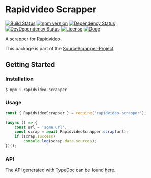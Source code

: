 # Rapidvideo Scrapper

[![Build Status](https://travis-ci.org/OpenByteDev/SourceScrapper.svg?branch=master)](https://travis-ci.org/OpenByteDev/SourceScrapper)
[![npm version](https://badge.fury.io/js/rapidvideo-scrapper.svg)](https://www.npmjs.com/package/rapidvideo-scrapper)
[![Dependency Status](https://david-dm.org/OpenByteDev/SourceScrapper/status.svg?path=packages%2Frapidvideo-scrapper)](https://david-dm.org/OpenByteDev/SourceScrapper?path=packages%2Frapidvideo-scrapper)
[![DevDependency Status](https://david-dm.org/OpenByteDev/SourceScrapper/dev-status.svg?path=packages%2Frapidvideo-scrapper)](https://david-dm.org/OpenByteDev/SourceScrapper?path=packages%2Frapidvideo-scrapper&type=dev)
[![License](https://img.shields.io/github/license/mashape/apistatus.svg)](https://opensource.org/licenses/MIT)
[![Doge](https://img.shields.io/badge/doge-wow-yellow.svg)]()

A scrapper for [Rapidvideo](https://www.rapidvideo.com/).

This package is part of the [SourceScrapper-Project](https://github.com/OpenByteDev/SourceScrapper).


## Getting Started
### Installation
```bash
$ npm i rapidvideo-scrapper
```


### Usage

```js
const { RapidvideoScrapper } = require('rapidvideo-scrapper');

(async () => {
    const url = 'some url';
    const scrap = await RapidvideoScrapper.scrap(url);
    if (scrap.success)
        console.log(scrap.data.sources);
})();
```


### API
The API generated with [TypeDoc](http://typedoc.org/) can be found [here](https://openbytedev.github.io/SourceScrapper/packages/rapidvideo-scrapper/docs/).
